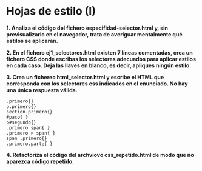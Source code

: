 # Hojas de estilo (I)

**1. Analiza el código del fichero especifidad-selector.html y, sin previsualizarlo en el navegador, trata de averiguar mentalmente qué estilos se aplicarán.**

**2. En el fichero ej1_selectores.html existen 7 líneas comentadas, crea un fichero CSS donde escribas los selectores adecuados para aplicar estilos en cada caso. Deja las llaves en blanco, es decir, apliques ningún estilo.**

**3. Crea un fichereo html_selector.html y escribe el HTML que corresponda con los selectores css indicados en el enunciado. No hay una única respuesta válida.**

```
.primero{}
p.primero{}
section.primero{}
#paco{ }
p#segundo{}
.primero span{ }
.primero > span{ }
span .primero{}
.primero.parte{ }
```

**4. Refactoriza el código del archviovo css_repetido.html de modo que no aparezca código repetido.**
